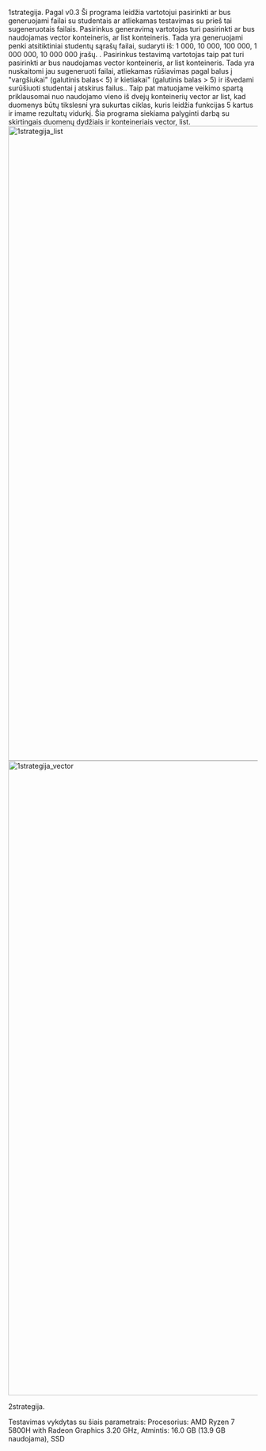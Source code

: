 1strategija. Pagal v0.3 Ši programa leidžia vartotojui pasirinkti ar bus generuojami failai su studentais ar atliekamas testavimas su prieš tai sugeneruotais failais. Pasirinkus generavimą vartotojas turi pasirinkti ar bus naudojamas vector konteineris, ar list konteineris. Tada yra generuojami penki atsitiktiniai studentų sąrašų failai, sudaryti iš: 1 000, 10 000, 100 000, 1 000 000, 10 000 000 įrašų. . Pasirinkus testavimą vartotojas taip pat turi pasirinkti ar bus naudojamas vector konteineris, ar list konteineris. Tada yra nuskaitomi jau sugeneruoti failai, atliekamas rūšiavimas pagal balus į "vargšiukai" (galutinis balas< 5) ir kietiakai" (galutinis balas > 5) ir išvedami surūšiuoti studentai į atskirus failus.. Taip pat matuojame veikimo spartą priklausomai nuo naudojamo vieno iš dvejų konteinerių vector ar list, kad duomenys būtų tikslesni yra sukurtas ciklas, kuris leidžia funkcijas 5 kartus ir imame rezultatų vidurkį. Šia programa siekiama palyginti darbą su skirtingais duomenų dydžiais ir konteineriais vector, list.<img width="1280" alt="1strategija_list" src="https://github.com/edabarsteigaite/pradzia/assets/145291058/ec44566d-73eb-4665-b05f-72c9eeadf9e9">
<img width="1280" alt="1strategija_vector" src="https://github.com/edabarsteigaite/pradzia/assets/145291058/9ee16ad5-2c30-41f9-bc77-1c5398ddc6f4">


2strategija. 



Testavimas vykdytas su šiais parametrais: Procesorius: AMD Ryzen 7 5800H with Radeon Graphics 3.20 GHz, Atmintis: 16.0 GB (13.9 GB naudojama), SSD
